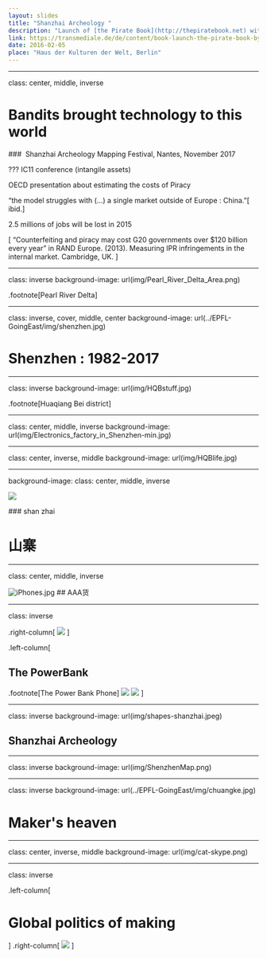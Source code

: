 ```yaml
---
layout: slides
title: "Shanzhai Archeology "
description: "Launch of [the Pirate Book](http://thepiratebook.net) with Christopher Kirkley, Alessandro Ludovico, Nicolas Maigret, Clément Renaud, Maria Roszkowska at [Transmediale Festival](https://transmediale.de)."
link: https://transmediale.de/de/content/book-launch-the-pirate-book-by-nicolas-maigret-and-maria-roszkowska-0
date: 2016-02-05
place: "Haus der Kulturen der Welt, Berlin"
---
```

<div markdown="0">

---
class: center, middle, inverse

# Bandits brought technology to this world
###  Shanzhai Archeology
Mapping Festival, Nantes, November 2017


???
IC11 conference (intangile assets)

OECD presentation about estimating the costs of Piracy

“the model struggles with (...) a single market outside of Europe : China.”[ ibid.]

2.5 millions of jobs will be lost in 2015

[ “Counterfeiting and piracy may cost G20 governments over $120 billion every year” in RAND Europe. (2013). Measuring IPR infringements in the internal market. Cambridge, UK. ]

---
class: inverse
background-image: url(img/Pearl_River_Delta_Area.png)

.footnote[Pearl River Delta]

---
class: inverse, cover, middle, center
background-image: url(../EPFL-GoingEast/img/shenzhen.jpg)

# Shenzhen : 1982-2017

---
class: inverse
background-image: url(img/HQBstuff.jpg)

.footnote[Huaqiang Bei district]

---
class: center, middle, inverse
background-image: url(img/Electronics_factory_in_Shenzhen-min.jpg)

---
class: center, inverse, middle
background-image: url(img/HQBlife.jpg)

---
background-image:
class: center, middle, inverse

![](img/ShanzhaiBox.jpg)

### shan zhai
# 山寨

---
class: center, middle, inverse

![iPhones.jpg](img/iPhones.jpg)
## AAA货

---
class: inverse

.right-column[
  ![](img/PowerBankPhone.png)
]

.left-column[
  ## The PowerBank
  .footnote[The Power Bank Phone]
  ![](img/PowerBankPhoneFront.png)
  ![](img/PowerBankPhoneFrontProfile.png)
]

---
class: inverse
background-image: url(img/shapes-shanzhai.jpeg)
## Shanzhai Archeology

---
class: inverse
background-image: url(img/ShenzhenMap.png)

---
class: inverse
background-image: url(../EPFL-GoingEast/img/chuangke.jpg)

# Maker's heaven

---
class: center, inverse, middle
background-image: url(img/cat-skype.png)

---
class: inverse

.left-column[
  # Global politics of making
]
.right-column[
  ![](img/LiKeqiang-Seed.png)
]


 </div>
